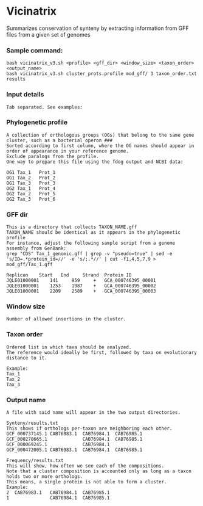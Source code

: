 # Vicinatrix
Summarizes conservation of synteny by extracting information from GFF files from a given set of genomes

###   Sample command:   ###

    bash vicinatrix_v3.sh <profile> <gff_dir> <window_size> <taxon_order> <output_name>
    bash vicinatrix_v3.sh cluster_prots.profile mod_gff/ 3 taxon_order.txt results

###   Input details   ###
    Tab separated. See examples:

### Phylogenetic profile ###
    A collection of orthologous groups (OGs) that belong to the same gene cluster, such as a bacterial operon ###
    Sorted according to first column, where the OG names should appear in order of appearance in your reference genome.
    Exclude paralogs from the profile.
    One way to prepare this file using the fdog output and NCBI data:
    
    OG1	Tax_1	Prot_1
    OG1	Tax_2	Prot_2
    OG1	Tax_3	Prot_3
    OG2	Tax_1	Prot_4
    OG2	Tax_2	Prot_5
    OG2	Tax_3	Prot_6

### GFF dir ###
    This is a directory that collects TAXON_NAME.gff
    TAXON_NAME should be identical as it appears in the phylogenetic profile
    For instance, adjust the following sample script from a genome assembly from GenBank:
    grep "CDS" Tax_1_genomic.gff | grep -v "pseudo=true" | sed -e 's/ID=.*protein_id=//' -e 's/;.*//' | cut -f1,4,5,7,9 > mod_gff/Tax_1.gff
    
    Replicon 	Start 	End 	Strand 	Protein ID
    JQLE01000001 	141 	959 	+ 	GCA_000746395_00001
    JQLE01000001 	1253 	1987 	+ 	GCA_000746395_00002
    JQLE01000001 	2209 	2589 	+ 	GCA_000746395_00003

### Window size ###
    Number of allowed insertions in the cluster.

### Taxon order ###
    Ordered list in which taxa should be analyzed.
    The reference would ideally be first, followed by taxa on evolutionary distance to it.

    Example:
    Tax_1
    Tax_2
    Tax_3

### Output name ###
    A file with said name will appear in the two output directories.

    Synteny/results.txt
    This shows if orthologs per-taxon are neighboring each other.
    GCF_000737145.1	CAB76983.1	CAB76984.1	CAB76985.1
    GCF_000278665.1		        CAB76984.1  CAB76985.1
    GCF_000069245.1		        CAB76984.1
    GCF_000472005.1	CAB76983.1	CAB76984.1	CAB76985.1
    
    Frequency/results.txt
    This will show, how often we see each of the compositions.
    Note that a cluster composition is accounted only as long as a taxon holds two or more orthologs.
    This means, a single protein is not able to form a cluster.
    Example:
    2  CAB76983.1	CAB76984.1	CAB76985.1
    1  		        CAB76984.1  CAB76985.1
